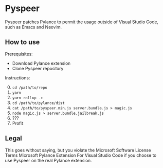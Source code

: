 # Pyspeer

Pyspeer patches Pylance to permit the usage outside of Visual Studio Code, such as Emacs and Neovim.


## How to use

Prerequisites:

- Download Pylance extension
- Clone Pyspeer repository

Instructions:

0. `cd /path/to/repo`
1. `yarn`
2. `yarn rollup -c`
3. `cd /path/to/pylance/dist`
4. `cat /path/to/pyspeer.min.js server.bundle.js > magic.js`
5. `node magic.js > server.bundle.jailbreak.js`
6. ???
7. Profit


## Legal

This goes without saying, but you violate the Microsoft Software License Terms Microsoft Pylance Extension For Visual Studio Code if you choose to use Pyspeer on the real Pylance extension.
